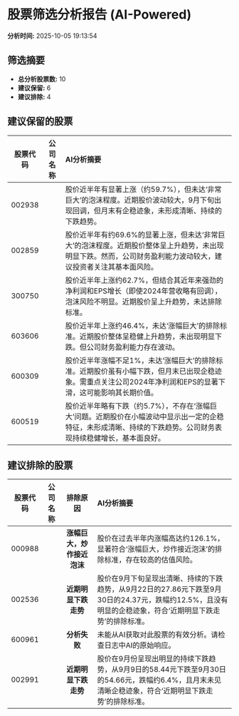 # 股票筛选分析报告 (AI-Powered)

**分析时间:** 2025-10-05 19:13:54

## 筛选摘要

- **总分析股票数:** 10
- **建议保留:** 6
- **建议排除:** 4

## 建议保留的股票

| 股票代码 | 公司名称 | AI分析摘要 |
|:---:|:---:|:---|
| 002938 |  | 股价近半年有显著上涨（约59.7%），但未达‘非常巨大’的泡沫程度。近期股价波动较大，9月下旬出现回调，但月末有企稳迹象，未形成清晰、持续的下跌趋势。 |
| 002859 |  | 股价近半年有约69.6%的显著上涨，但未达‘非常巨大’的泡沫程度。近期股价整体呈上升趋势，未出现明显下跌。然而，公司财务盈利能力波动较大，建议投资者关注其基本面风险。 |
| 300750 |  | 股价近半年上涨约62.7%，但结合其近年来强劲的净利润和EPS增长（即使2024年营收略有回调），泡沫风险不明显。近期股价呈上升趋势，未达排除标准。 |
| 603606 |  | 股价近半年上涨约46.4%，未达‘涨幅巨大’的排除标准。近期股价整体呈稳健上升趋势，未出现明显下跌。但公司财务盈利能力存在波动。 |
| 600309 |  | 股价近半年涨幅不足1%，未达‘涨幅巨大’的排除标准。近期股价虽有小幅下跌，但月末已出现企稳迹象。需重点关注公司2024年净利润和EPS的显著下滑，这可能影响其长期价值。 |
| 600519 |  | 股价近半年略有下跌（约5.7%），不存在‘涨幅巨大’问题。近期股价在小幅波动中显示出一定的企稳特征，未形成清晰、持续的下跌趋势。公司财务表现持续稳健增长，基本面良好。 |

## 建议排除的股票

| 股票代码 | 公司名称 | 排除原因 | AI分析摘要 |
|:---:|:---:|:---:|:---|
| 000988 |  | **涨幅巨大，炒作接近泡沫** | 股价在过去半年内涨幅高达约126.1%，显著符合‘涨幅巨大，炒作接近泡沫’的排除标准，存在较高的估值风险。 |
| 002536 |  | **近期明显下跌走势** | 股价在9月下旬呈现出清晰、持续的下跌趋势，从9月22日的27.86元下跌至9月30日的24.37元，跌幅约12.5%，且没有明显的企稳迹象，符合‘近期明显下跌走势’的排除标准。 |
| 600961 |  | **分析失败** | 未能从AI获取对此股票的有效分析。请检查日志中AI的原始响应。 |
| 002991 |  | **近期明显下跌走势** | 股价在9月份呈现出明显的持续下跌趋势，从9月9日的58.44元下跌至9月30日的54.66元，跌幅约6.4%，且月末未见清晰企稳迹象，符合‘近期明显下跌走势’的排除标准。 |
